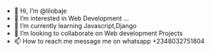 - 👋 Hi, I’m @lilobaje
- 👀 I’m interested in Web Development ...
- 🌱 I’m currently learning Javascript,Django
- 💞️ I’m looking to collaborate on Web development Projects
- 📫 How to reach me message me on whatsapp +2348032751804

<!---
lilobaje/lilobaje is a ✨ special ✨ repository because its `README.md` (this file) appears on your GitHub profile.
You can click the Preview link to take a look at your changes.
--->
